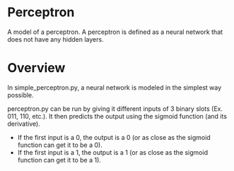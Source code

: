 # Perceptron

A model of a perceptron. A perceptron is defined as a neural network that does not have any hidden layers.

# Overview

In simple_perceptron.py, a neural network is modeled in the simplest way possible.

perceptron.py can be run by giving it different inputs of 3 binary slots (Ex. 011, 110, etc.). It then predicts the output using the sigmoid function (and its derivative).
  - If the first input is a 0, the output is a 0 (or as close as the sigmoid function can get it to be a 0).
  - If the first input is a 1, the output is a 1 (or as close as the sigmoid function can get it to be a 1).
